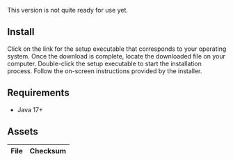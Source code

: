 This version is not quite ready for use yet.

## Install

Click on the link for the setup executable that corresponds to your operating system. Once the download is complete, locate the downloaded file on your computer. Double-click the setup executable to start the installation process. Follow the on-screen instructions provided by the installer.

## Requirements

- Java 17+

## Assets

| File | Checksum |
|:----:|:--------:|